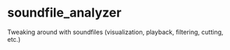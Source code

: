 # soundfile_analyzer
Tweaking around with soundfiles (visualization, playback, filtering, cutting, etc.)
